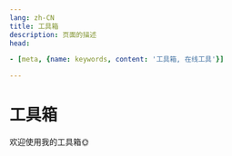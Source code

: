 ```yaml
---
lang: zh-CN  
title: 工具箱  
description: 页面的描述  
head:

- [meta, {name: keywords, content: '工具箱, 在线工具'}]

---
```


# 工具箱

欢迎使用我的工具箱🌞

<Comment></Comment>
